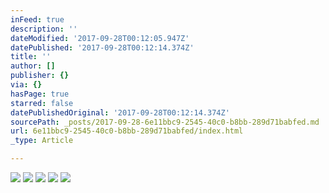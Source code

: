 ```yaml
---
inFeed: true
description: ''
dateModified: '2017-09-28T00:12:05.947Z'
datePublished: '2017-09-28T00:12:14.374Z'
title: ''
author: []
publisher: {}
via: {}
hasPage: true
starred: false
datePublishedOriginal: '2017-09-28T00:12:14.374Z'
sourcePath: _posts/2017-09-28-6e11bbc9-2545-40c0-b8bb-289d71babfed.md
url: 6e11bbc9-2545-40c0-b8bb-289d71babfed/index.html
_type: Article

---
```

![](https://the-grid-user-content.s3-us-west-2.amazonaws.com/5b45eb4f-7669-4bf1-9348-3320884222d3.jpg)
![](https://the-grid-user-content.s3-us-west-2.amazonaws.com/7f8f5ac8-c3e5-4803-ace3-95529a47df40.jpg)
![](https://the-grid-user-content.s3-us-west-2.amazonaws.com/e01e372f-8505-464d-a40b-dc7147e14a45.jpg)
![](https://the-grid-user-content.s3-us-west-2.amazonaws.com/0fd47266-ae7d-4e5f-a6b7-a4d9dc8eb0b6.jpg)
![](https://the-grid-user-content.s3-us-west-2.amazonaws.com/cdb44785-cdff-49da-a5a7-bf013c21c076.jpg)
